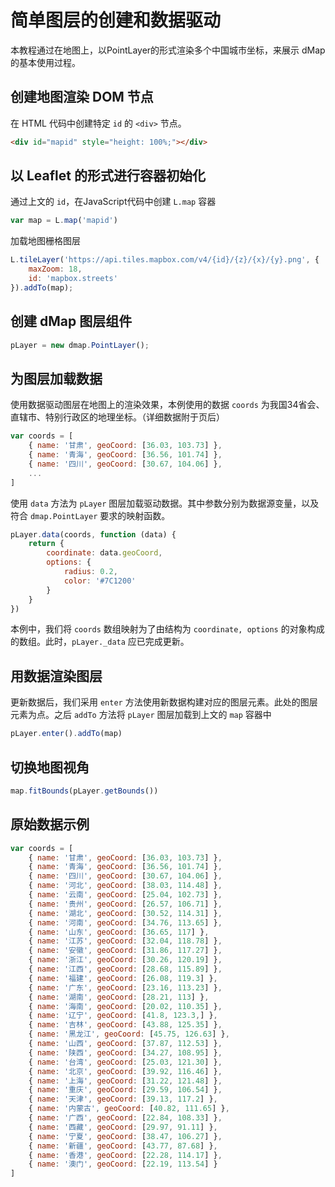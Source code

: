 # 简单图层的创建和数据驱动

本教程通过在地图上，以PointLayer的形式渲染多个中国城市坐标，来展示 dMap 的基本使用过程。

## 创建地图渲染 DOM 节点
在 HTML 代码中创建特定 `id` 的 `<div>` 节点。
```html
<div id="mapid" style="height: 100%;"></div>
```

## 以 Leaflet 的形式进行容器初始化
通过上文的 `id`，在JavaScript代码中创建 `L.map` 容器
```js
var map = L.map('mapid')
```
加载地图栅格图层
```js
L.tileLayer('https://api.tiles.mapbox.com/v4/{id}/{z}/{x}/{y}.png', {
    maxZoom: 18,
    id: 'mapbox.streets'
}).addTo(map);
```

## 创建 dMap 图层组件
```js
pLayer = new dmap.PointLayer();
```

## 为图层加载数据
使用数据驱动图层在地图上的渲染效果，本例使用的数据 `coords` 为我国34省会、直辖市、特别行政区的地理坐标。（详细数据附于页后）
```js
var coords = [
    { name: '甘肃', geoCoord: [36.03, 103.73] },
    { name: '青海', geoCoord: [36.56, 101.74] },
    { name: '四川', geoCoord: [30.67, 104.06] },
    ...
]
```
使用 `data` 方法为 `pLayer` 图层加载驱动数据。其中参数分别为数据源变量，以及符合 `dmap.PointLayer` 要求的映射函数。
```js
pLayer.data(coords, function (data) {
    return {
        coordinate: data.geoCoord,
        options: {
            radius: 0.2,
            color: '#7C1200'
        }
    }
})
```
本例中，我们将 `coords` 数组映射为了由结构为 `coordinate, options` 的对象构成的数组。此时，`pLayer._data` 应已完成更新。

## 用数据渲染图层
更新数据后，我们采用 `enter` 方法使用新数据构建对应的图层元素。此处的图层元素为点。之后 `addTo` 方法将 `pLayer` 图层加载到上文的 `map` 容器中
```js
pLayer.enter().addTo(map)
```

## 切换地图视角
```js
map.fitBounds(pLayer.getBounds())
```

## 原始数据示例
```js
var coords = [
    { name: '甘肃', geoCoord: [36.03, 103.73] },
    { name: '青海', geoCoord: [36.56, 101.74] },
    { name: '四川', geoCoord: [30.67, 104.06] },
    { name: '河北', geoCoord: [38.03, 114.48] },
    { name: '云南', geoCoord: [25.04, 102.73] },
    { name: '贵州', geoCoord: [26.57, 106.71] },
    { name: '湖北', geoCoord: [30.52, 114.31] },
    { name: '河南', geoCoord: [34.76, 113.65] },
    { name: '山东', geoCoord: [36.65, 117] },
    { name: '江苏', geoCoord: [32.04, 118.78] },
    { name: '安徽', geoCoord: [31.86, 117.27] },
    { name: '浙江', geoCoord: [30.26, 120.19] },
    { name: '江西', geoCoord: [28.68, 115.89] },
    { name: '福建', geoCoord: [26.08, 119.3] },
    { name: '广东', geoCoord: [23.16, 113.23] },
    { name: '湖南', geoCoord: [28.21, 113] },
    { name: '海南', geoCoord: [20.02, 110.35] },
    { name: '辽宁', geoCoord: [41.8, 123.3,] },
    { name: '吉林', geoCoord: [43.88, 125.35] },
    { name: '黑龙江', geoCoord: [45.75, 126.63] },
    { name: '山西', geoCoord: [37.87, 112.53] },
    { name: '陕西', geoCoord: [34.27, 108.95] },
    { name: '台湾', geoCoord: [25.03, 121.30] },
    { name: '北京', geoCoord: [39.92, 116.46] },
    { name: '上海', geoCoord: [31.22, 121.48] },
    { name: '重庆', geoCoord: [29.59, 106.54] },
    { name: '天津', geoCoord: [39.13, 117.2] },
    { name: '内蒙古', geoCoord: [40.82, 111.65] },
    { name: '广西', geoCoord: [22.84, 108.33] },
    { name: '西藏', geoCoord: [29.97, 91.11] },
    { name: '宁夏', geoCoord: [38.47, 106.27] },
    { name: '新疆', geoCoord: [43.77, 87.68] },
    { name: '香港', geoCoord: [22.28, 114.17] },
    { name: '澳门', geoCoord: [22.19, 113.54] }
]
```